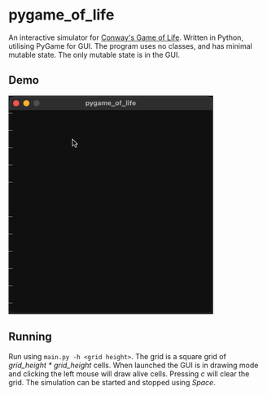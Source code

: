 # pygame_of_life
An interactive simulator for [Conway's Game of Life](https://en.wikipedia.org/wiki/Conway%27s_Game_of_Life).
Written in Python, utilising PyGame for GUI.
The program uses no classes, and has minimal mutable state. The only mutable state is in the GUI.

## Demo
![demo_1](media/demo_1.gif)
## Running
Run using `main.py -h <grid height>`.
The grid is a square grid of _grid_height * grid_height_ cells.
When launched the GUI is in drawing mode and clicking the left mouse will draw alive cells.
Pressing _c_ will clear the grid.
The simulation can be started and stopped using _Space_.
